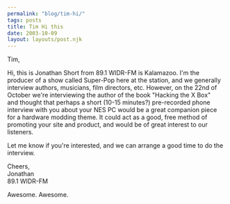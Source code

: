 ```yaml
---
permalink: "blog/tim-hi/"
tags: posts
title: Tim Hi this
date: 2003-10-09
layout: layouts/post.njk
---
```


Tim,

Hi, this is Jonathan Short from 89.1 WIDR-FM is Kalamazoo. I'm the  
producer of a show called Super-Pop here at the station, and we generally  
interview authors, musicians, film directors, etc. However, on the 22nd of  
October we're interviewing the author of the book "Hacking the X Box"  
and thought that perhaps a short (10-15 minutes?) pre-recorded phone  
interview with you about your NES PC would be a great companion piece  
for a hardware modding theme. It could act as a good, free method of  
promoting your site and product, and would be of great interest to our  
listeners.

Let me know if you're interested, and we can arrange a good time to do the interview.

Cheers,  
Jonathan  
89.1 WIDR-FM

Awesome. Awesome.